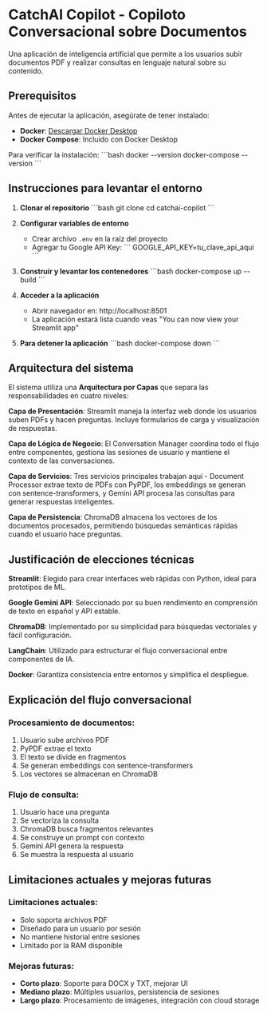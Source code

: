 # CatchAI Copilot - Copiloto Conversacional sobre Documentos

Una aplicación de inteligencia artificial que permite a los usuarios subir documentos PDF y realizar consultas en lenguaje natural sobre su contenido.

## Prerequisitos

Antes de ejecutar la aplicación, asegúrate de tener instalado:

- **Docker**: [Descargar Docker Desktop](https://www.docker.com/products/docker-desktop/)
- **Docker Compose**: Incluido con Docker Desktop

Para verificar la instalación:
\`\`\`bash
docker --version
docker-compose --version
\`\`\`

## Instrucciones para levantar el entorno

1. **Clonar el repositorio**
\`\`\`bash
git clone <url-del-repositorio>
cd catchai-copilot
\`\`\`

2. **Configurar variables de entorno**
   - Crear archivo `.env` en la raíz del proyecto
   - Agregar tu Google API Key:
\`\`\`
GOOGLE_API_KEY=tu_clave_api_aqui
\`\`\`

3. **Construir y levantar los contenedores**
\`\`\`bash
docker-compose up --build
\`\`\`

4. **Acceder a la aplicación**
   - Abrir navegador en: http://localhost:8501
   - La aplicación estará lista cuando veas "You can now view your Streamlit app"

5. **Para detener la aplicación**
\`\`\`bash
docker-compose down
\`\`\`

## Arquitectura del sistema

El sistema utiliza una **Arquitectura por Capas** que separa las responsabilidades en cuatro niveles:

**Capa de Presentación**: Streamlit maneja la interfaz web donde los usuarios suben PDFs y hacen preguntas. Incluye formularios de carga y visualización de respuestas.

**Capa de Lógica de Negocio**: El Conversation Manager coordina todo el flujo entre componentes, gestiona las sesiones de usuario y mantiene el contexto de las conversaciones.

**Capa de Servicios**: Tres servicios principales trabajan aquí - Document Processor extrae texto de PDFs con PyPDF, los embeddings se generan con sentence-transformers, y Gemini API procesa las consultas para generar respuestas inteligentes.

**Capa de Persistencia**: ChromaDB almacena los vectores de los documentos procesados, permitiendo búsquedas semánticas rápidas cuando el usuario hace preguntas.

## Justificación de elecciones técnicas

**Streamlit**: Elegido para crear interfaces web rápidas con Python, ideal para prototipos de ML.

**Google Gemini API**: Seleccionado por su buen rendimiento en comprensión de texto en español y API estable.

**ChromaDB**: Implementado por su simplicidad para búsquedas vectoriales y fácil configuración.

**LangChain**: Utilizado para estructurar el flujo conversacional entre componentes de IA.

**Docker**: Garantiza consistencia entre entornos y simplifica el despliegue.

## Explicación del flujo conversacional

### Procesamiento de documentos:
1. Usuario sube archivos PDF
2. PyPDF extrae el texto
3. El texto se divide en fragmentos
4. Se generan embeddings con sentence-transformers
5. Los vectores se almacenan en ChromaDB

### Flujo de consulta:
1. Usuario hace una pregunta
2. Se vectoriza la consulta
3. ChromaDB busca fragmentos relevantes
4. Se construye un prompt con contexto
5. Gemini API genera la respuesta
6. Se muestra la respuesta al usuario

## Limitaciones actuales y mejoras futuras

### Limitaciones actuales:
- Solo soporta archivos PDF
- Diseñado para un usuario por sesión
- No mantiene historial entre sesiones
- Limitado por la RAM disponible

### Mejoras futuras:
- **Corto plazo**: Soporte para DOCX y TXT, mejorar UI
- **Mediano plazo**: Múltiples usuarios, persistencia de sesiones
- **Largo plazo**: Procesamiento de imágenes, integración con cloud storage
